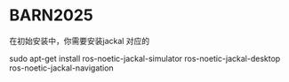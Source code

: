 # BARN2025

在初始安装中，你需要安装jackal 对应的

sudo apt-get install ros-noetic-jackal-simulator ros-noetic-jackal-desktop ros-noetic-jackal-navigation
